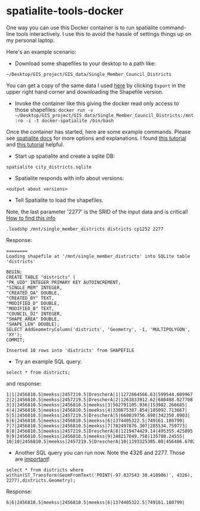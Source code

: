 # spatialite-tools-docker

One way you can use this Docker container is to run spatialite command-line tools interactively.
I use this to avoid the hassle of settings things up on my personal laptop.

Here's an example scenario:

- Download some shapefiles to your desktop to a path like:

`~/Desktop/GIS_project/GIS_data/Single_Member_Council_Districts`

You can get a copy of the same data I used [here](https://data.austintexas.gov/Government/Single-Member-Council-Districts/69pm-tzkv) by clicking `Export` in the upper right hand corner and downloading the Shapefile version.

- Invoke the container like this giving the docker read only access to those shapefiles:
`docker run -v ~/Desktop/GIS_project/GIS_data/Single_Member_Council_Districts:/mnt:ro -i -t docker-spatialite /bin/bash`

Once the container has started, here are some example commands. Please see [spatialite docs](https://www.gaia-gis.it/fossil/libspatialite/index) for more options and explanations. I found [this tutorial](http://www.gaia-gis.it/gaia-sins/spatialite-tutorial-2.3.1.html) and [this tutorial](http://www.gaia-gis.it/gaia-sins/spatialite-cookbook/html/start.html) helpful.

- Start up spatialite and create a sqlite DB:

`spatialite city_districts.sqlite`

- Spatialite responds with info about versions:

`<output about versions>`

- Tell Spatialite to load the shapefiles.

Note, the last parameter '2277' is the SRID of the input data and is critical! [How to find this info](http://stackoverflow.com/questions/1541202/how-do-you-know-what-srid-to-use-for-a-shp-file)

`.loadshp /mnt/single_member_districts districts cp1252 2277`

Response:

```
========
Loading shapefile at '/mnt/single_member_districts' into SQLite table 'districts'

BEGIN;
CREATE TABLE "districts" (
"PK_UID" INTEGER PRIMARY KEY AUTOINCREMENT,
"SINGLE_MEM" INTEGER,
"CREATED_DA" DOUBLE,
"CREATED_BY" TEXT,
"MODIFIED_D" DOUBLE,
"MODIFIED_B" TEXT,
"COUNCIL_DI" INTEGER,
"SHAPE_AREA" DOUBLE,
"SHAPE_LEN" DOUBLE);
SELECT AddGeometryColumn('districts', 'Geometry', -1, 'MULTIPOLYGON', 'XY');
COMMIT;

Inserted 10 rows into 'districts' from SHAPEFILE
```

- Try an example SQL query:

`select * from districts;`

and response:

```
1|1|2456810.5|meekss|2457219.5|DrescherA|1|1272664566.63|599544.609967|
2|2|2456810.5|meekss|2457219.5|DrescherA|2|1263833912.62|680488.027708|
3|3|2456810.5|meekss|2456810.5|meekss|3|502791105.936|153982.266685|
4|4|2456810.5|meekss|2456810.5|meekss|4|330875387.854|105092.713667|
5|5|2456810.5|meekss|2457219.5|DrescherA|5|660839756.698|342350.0903|
6|6|2456810.5|meekss|2456810.5|meekss|6|1374405322.5|749161.180799|
7|7|2456810.5|meekss|2456810.5|meekss|7|782497876.307|285534.759773|
8|8|2456810.5|meekss|2457219.5|DrescherA|8|1219474429.14|495355.425095|
9|9|2456810.5|meekss|2456810.5|meekss|9|348217049.758|135780.24555|
10|10|2456810.5|meekss|2457219.5|DrescherA|10|1193325385.08|456486.67025|
```

- Another SQL query you can run now. Note the 4326 and 2277. Those are [important](http://gis.stackexchange.com/questions/159366/help-finding-point-in-polygon-via-spatialite-with-example-karst-zones-data)!

`select * from districts where within(ST_Transform(GeomFromText('POINT(-97.837543 30.418986)', 4326), 2277),districts.Geometry);`

Response:

`6|6|2456810.5|meekss|2456810.5|meekss|6|1374405322.5|749161.180799|`
```
